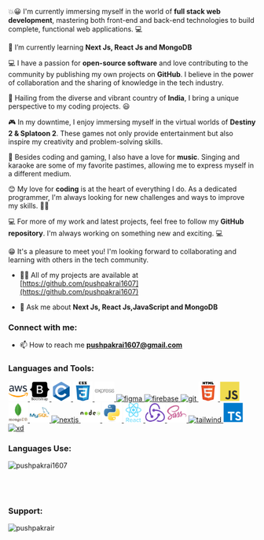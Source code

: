 
💥😀 I'm currently immersing myself in the world of **full stack web development**, mastering both front-end and back-end technologies to build complete, functional web applications. 💻

🌱 I’m currently learning **Next Js, React Js and MongoDB**

💻 I have a passion for **open-source software** and love contributing to the community by publishing my own projects on **GitHub**. I believe in the power of collaboration and the sharing of knowledge in the tech industry.

🔑 Hailing from the diverse and vibrant country of **India**, I bring a unique perspective to my coding projects. 😃

🎮 In my downtime, I enjoy immersing myself in the virtual worlds of **Destiny 2 & Splatoon 2**. These games not only provide entertainment but also inspire my creativity and problem-solving skills.

🎤 Besides coding and gaming, I also have a love for **music**. Singing and karaoke are some of my favorite pastimes, allowing me to express myself in a different medium.

😊 My love for **coding** is at the heart of everything I do. As a dedicated programmer, I'm always looking for new challenges and ways to improve my skills. 👩‍💻

💻 For more of my work and latest projects, feel free to follow my **GitHub repository**. I'm always working on something new and exciting. 💻

😁 It's a pleasure to meet you! I'm looking forward to collaborating and learning with others in the tech community.

- 👨‍💻 All of my projects are available at [https://github.com/pushpakrai1607](https://github.com/pushpakrai1607)

- 💬 Ask me about **Next Js, React Js,JavaScript and MongoDB**

<h3 align="left">Connect with me:</h3>
<p align="left">
  
  - 📫 How to reach me **pushpakrai1607@gmail.com**

</p>

<h3 align="left">Languages and Tools:</h3>
<p align="left"> <a href="https://aws.amazon.com" target="_blank" rel="noreferrer"> <img src="https://raw.githubusercontent.com/devicons/devicon/master/icons/amazonwebservices/amazonwebservices-original-wordmark.svg" alt="aws" width="40" height="40"/> </a> <a href="https://getbootstrap.com" target="_blank" rel="noreferrer"> <img src="https://raw.githubusercontent.com/devicons/devicon/master/icons/bootstrap/bootstrap-plain-wordmark.svg" alt="bootstrap" width="40" height="40"/> </a> <a href="https://www.cprogramming.com/" target="_blank" rel="noreferrer"> <img src="https://raw.githubusercontent.com/devicons/devicon/master/icons/c/c-original.svg" alt="c" width="40" height="40"/> </a> <a href="https://www.w3schools.com/css/" target="_blank" rel="noreferrer"> <img src="https://raw.githubusercontent.com/devicons/devicon/master/icons/css3/css3-original-wordmark.svg" alt="css3" width="40" height="40"/> </a> <a href="https://expressjs.com" target="_blank" rel="noreferrer"> <img src="https://raw.githubusercontent.com/devicons/devicon/master/icons/express/express-original-wordmark.svg" alt="express" width="40" height="40"/> </a> <a href="https://www.figma.com/" target="_blank" rel="noreferrer"> <img src="https://www.vectorlogo.zone/logos/figma/figma-icon.svg" alt="figma" width="40" height="40"/> </a> <a href="https://firebase.google.com/" target="_blank" rel="noreferrer"> <img src="https://www.vectorlogo.zone/logos/firebase/firebase-icon.svg" alt="firebase" width="40" height="40"/> </a> <a href="https://git-scm.com/" target="_blank" rel="noreferrer"> <img src="https://www.vectorlogo.zone/logos/git-scm/git-scm-icon.svg" alt="git" width="40" height="40"/> </a> <a href="https://www.w3.org/html/" target="_blank" rel="noreferrer"> <img src="https://raw.githubusercontent.com/devicons/devicon/master/icons/html5/html5-original-wordmark.svg" alt="html5" width="40" height="40"/> </a> <a href="https://developer.mozilla.org/en-US/docs/Web/JavaScript" target="_blank" rel="noreferrer"> <img src="https://raw.githubusercontent.com/devicons/devicon/master/icons/javascript/javascript-original.svg" alt="javascript" width="40" height="40"/> </a> <a href="https://www.mongodb.com/" target="_blank" rel="noreferrer"> <img src="https://raw.githubusercontent.com/devicons/devicon/master/icons/mongodb/mongodb-original-wordmark.svg" alt="mongodb" width="40" height="40"/> </a> <a href="https://www.mysql.com/" target="_blank" rel="noreferrer"> <img src="https://raw.githubusercontent.com/devicons/devicon/master/icons/mysql/mysql-original-wordmark.svg" alt="mysql" width="40" height="40"/> </a> <a href="https://nextjs.org/" target="_blank" rel="noreferrer"> <img src="https://cdn.worldvectorlogo.com/logos/nextjs-2.svg" alt="nextjs" width="40" height="40"/> </a> <a href="https://nodejs.org" target="_blank" rel="noreferrer"> <img src="https://raw.githubusercontent.com/devicons/devicon/master/icons/nodejs/nodejs-original-wordmark.svg" alt="nodejs" width="40" height="40"/> </a> <a href="https://www.python.org" target="_blank" rel="noreferrer"> <img src="https://raw.githubusercontent.com/devicons/devicon/master/icons/python/python-original.svg" alt="python" width="40" height="40"/> </a> <a href="https://reactjs.org/" target="_blank" rel="noreferrer"> <img src="https://raw.githubusercontent.com/devicons/devicon/master/icons/react/react-original-wordmark.svg" alt="react" width="40" height="40"/> </a> <a href="https://redux.js.org" target="_blank" rel="noreferrer"> <img src="https://raw.githubusercontent.com/devicons/devicon/master/icons/redux/redux-original.svg" alt="redux" width="40" height="40"/> </a> <a href="https://sass-lang.com" target="_blank" rel="noreferrer"> <img src="https://raw.githubusercontent.com/devicons/devicon/master/icons/sass/sass-original.svg" alt="sass" width="40" height="40"/> </a> <a href="https://tailwindcss.com/" target="_blank" rel="noreferrer"> <img src="https://www.vectorlogo.zone/logos/tailwindcss/tailwindcss-icon.svg" alt="tailwind" width="40" height="40"/> </a> <a href="https://www.typescriptlang.org/" target="_blank" rel="noreferrer"> <img src="https://raw.githubusercontent.com/devicons/devicon/master/icons/typescript/typescript-original.svg" alt="typescript" width="40" height="40"/> </a> <a href="https://www.adobe.com/products/xd.html" target="_blank" rel="noreferrer"> <img src="https://cdn.worldvectorlogo.com/logos/adobe-xd.svg" alt="xd" width="40" height="40"/> </a> </p>

<h3 align="left">Languages Use:</h3>

<p><img align="left" src="https://github-readme-stats.vercel.app/api/top-langs?username=pushpakrai1607&show_icons=true&locale=en&layout=compact" alt="pushpakrai1607" /></p> <br><br><br><br>


<h3 align="left">Support:</h3>
<p><a href="https://www.buymeacoffee.com/pushpakrair"> <img align="left" src="https://cdn.buymeacoffee.com/buttons/v2/default-yellow.png" height="50" width="210" alt="pushpakrair" /></a></p><br><br><br>
